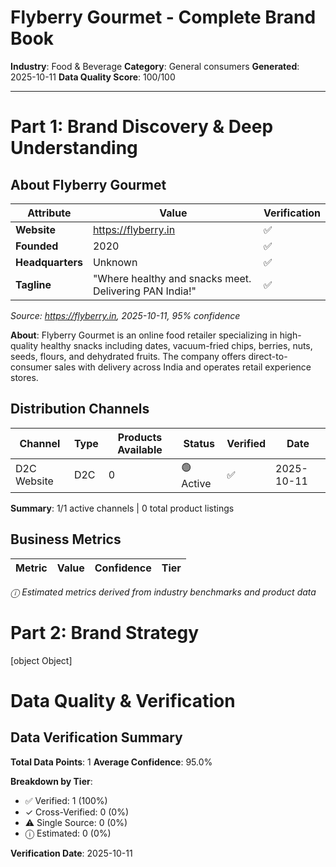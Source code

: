 # Flyberry Gourmet - Complete Brand Book

**Industry**: Food & Beverage
**Category**: General consumers
**Generated**: 2025-10-11
**Data Quality Score**: 100/100

---

# Part 1: Brand Discovery & Deep Understanding

## About Flyberry Gourmet

| Attribute | Value | Verification |
|-----------|-------|-------------|
| **Website** | https://flyberry.in | ✅ |
| **Founded** | 2020 | ✅ |
| **Headquarters** | Unknown | ✅ |
| **Tagline** | "Where healthy and snacks meet. Delivering PAN India!" | ✅ |

*Source: https://flyberry.in, 2025-10-11, 95% confidence*

**About**: Flyberry Gourmet is an online food retailer specializing in high-quality healthy snacks including dates, vacuum-fried chips, berries, nuts, seeds, flours, and dehydrated fruits. The company offers direct-to-consumer sales with delivery across India and operates retail experience stores.

## Distribution Channels

| Channel | Type | Products Available | Status | Verified | Date |
|---------|------|-------------------|--------|----------|------|
| D2C Website | D2C | 0 | 🟢 Active | ✅ | 2025-10-11 |

**Summary**: 1/1 active channels | 0 total product listings

## Business Metrics

| Metric | Value | Confidence | Tier |
|--------|-------|------------|------|

*ⓘ Estimated metrics derived from industry benchmarks and product data*

# Part 2: Brand Strategy

[object Object]
# Data Quality & Verification

## Data Verification Summary

**Total Data Points**: 1
**Average Confidence**: 95.0%

**Breakdown by Tier**:
- ✅ Verified: 1 (100%)
- ✓ Cross-Verified: 0 (0%)
- ⚠️ Single Source: 0 (0%)
- ⓘ Estimated: 0 (0%)

**Verification Date**: 2025-10-11
